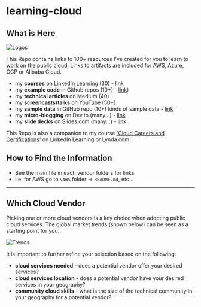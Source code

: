 # learning-cloud

## What is Here

![Logos](https://github.com/lynnlangit/learning-cloud/blob/master/images/logos.png)

This Repo contains links to 100+ resources I've created for you to learn to work on the public cloud.  Links to artifacts are included for AWS, Azure, GCP or Alibaba Cloud.

- my **courses** on LinkedIn Learning (30) - [link](https://www.linkedin.com/learning/instructors/lynn-langit)
- my **example code** in Github repos (10+) - [link](https://github.com/lynnlangit))
- my **technical articles** on Medium (40)
- my **screencasts/talks** on YouTube (50+)
- my **sample data** in GitHub repo (10+) kinds of sample data - [link](https://github.com/lynnlangit/sample-data)
- my **micro-blogging** on Dev.to (many...) - [link](https://dev.to/lynnlangit)
- my **slide decks** on Slides.com (many...) - [link](https://slides.com/lynnlangit)
  
This Repo is also a companion to my course ['Cloud Careers and Certifications'](https://www.linkedin.com/learning/cloud-computing-careers-and-certifications-first-steps) on LinkedIn Learning or Lynda.com.

## How to Find the Information

- See the main file in each vendor folders for links
- i.e. for AWS go to `\AWS` folder -> `README.md`, etc...

---

## Which Cloud Vendor

Picking one or more cloud vendors is a key choice when adopting public cloud services.  The global market trends (shown below) can be seen as a starting point for you.  

![Trends](https://github.com/lynnlangit/learning-cloud/blob/master/images/trends.png)


It is important to further refine your selection based on the following:

- **cloud services needed** - does a potential vendor offer your desired services?
- **cloud services location** - does a potential vendor have your desired services in your geography?
- **community cloud skills** - what is the size of the technical community in your geography for a potential vendor? 

